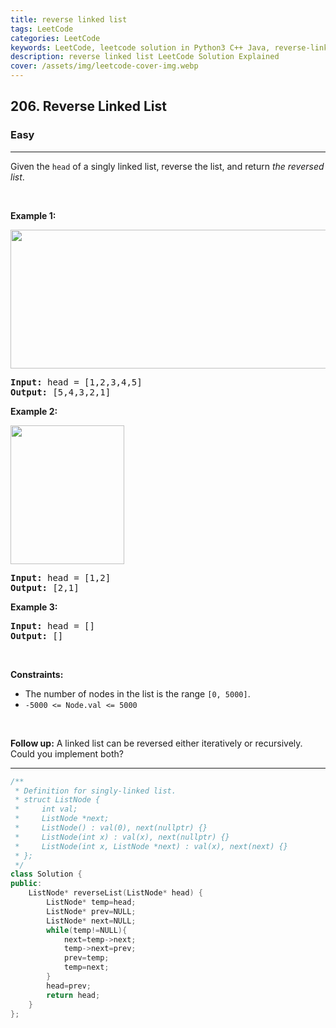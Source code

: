 ```yaml
---
title: reverse linked list
tags: LeetCode
categories: LeetCode
keywords: LeetCode, leetcode solution in Python3 C++ Java, reverse-linked-list solution
description: reverse linked list LeetCode Solution Explained
cover: /assets/img/leetcode-cover-img.webp
---
```



<h2>206. Reverse Linked List</h2><h3>Easy</h3><hr><div><p>Given the <code>head</code> of a singly linked list, reverse the list, and return <em>the reversed list</em>.</p>

<p>&nbsp;</p>
<p><strong>Example 1:</strong></p>
<img alt="" src="https://assets.leetcode.com/uploads/2021/02/19/rev1ex1.jpg" style="width: 542px; height: 222px;">
<pre><strong>Input:</strong> head = [1,2,3,4,5]
<strong>Output:</strong> [5,4,3,2,1]
</pre>

<p><strong>Example 2:</strong></p>
<img alt="" src="https://assets.leetcode.com/uploads/2021/02/19/rev1ex2.jpg" style="width: 182px; height: 222px;">
<pre><strong>Input:</strong> head = [1,2]
<strong>Output:</strong> [2,1]
</pre>

<p><strong>Example 3:</strong></p>

<pre><strong>Input:</strong> head = []
<strong>Output:</strong> []
</pre>

<p>&nbsp;</p>
<p><strong>Constraints:</strong></p>

<ul>
	<li>The number of nodes in the list is the range <code>[0, 5000]</code>.</li>
	<li><code>-5000 &lt;= Node.val &lt;= 5000</code></li>
</ul>

<p>&nbsp;</p>
<p><strong>Follow up:</strong> A linked list can be reversed either iteratively or recursively. Could you implement both?</p>
</div>

---




```cpp
/**
 * Definition for singly-linked list.
 * struct ListNode {
 *     int val;
 *     ListNode *next;
 *     ListNode() : val(0), next(nullptr) {}
 *     ListNode(int x) : val(x), next(nullptr) {}
 *     ListNode(int x, ListNode *next) : val(x), next(next) {}
 * };
 */
class Solution {
public:
    ListNode* reverseList(ListNode* head) {
        ListNode* temp=head;
        ListNode* prev=NULL;
        ListNode* next=NULL;
        while(temp!=NULL){
            next=temp->next;
            temp->next=prev;
            prev=temp;
            temp=next;
        }
        head=prev;
        return head;
    }
};
```
